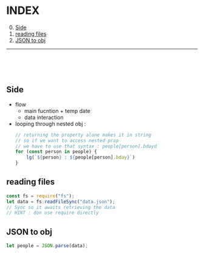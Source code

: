 # INDEX
0) [Side](#side)
1) [reading files](#reading-files)
1) [JSON to obj](#json-to-obj)
___
<br><br><br>


## Side
- flow
    - main fucntion + temp date
    - data interaction
- looping through nested obj :
    ```js
    // returning the property alone makes it in string
    // so if we want to access nested prop
    // we have to use that syntax : people[person].bdayd
    for (const person in people) {
        lg(`${person} : ${people[person].bday}`)
    }
    ```


## reading files
```js
const fs = require("fs");
let data = fs.readFileSync("data.json");
// Sync so it awaits retrieving the data
// HINT : don use require directly
```

## JSON to obj
```js
let people = JSON.parse(data);
```